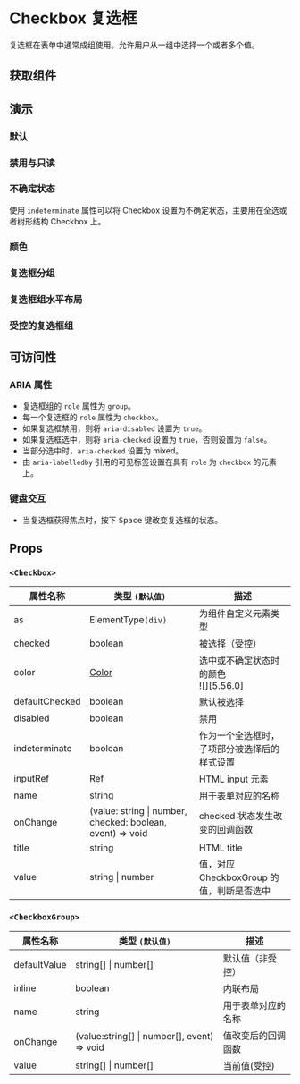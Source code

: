 # Checkbox 复选框

复选框在表单中通常成组使用。允许用户从一组中选择一个或者多个值。

## 获取组件

<!--{include:<import-guide>}-->

## 演示

### 默认

<!--{include:`basic.md`}-->

### 禁用与只读

<!--{include:`disabled.md`}-->

### 不确定状态

使用 `indeterminate` 属性可以将 Checkbox 设置为不确定状态，主要用在全选或者树形结构 Checkbox 上。

<!--{include:`indeterminate.md`}-->

### 颜色

<!--{include:`colors.md`}-->

### 复选框分组

<!--{include:`checkbox-group.md`}-->

### 复选框组水平布局

<!--{include:`checkbox-groupinline.md`}-->

### 受控的复选框组

<!--{include:`checkbox-group-controlled.md`}-->

## 可访问性

### ARIA 属性

- 复选框组的 `role` 属性为 `group`。
- 每一个复选框的 `role` 属性为 `checkbox`。
- 如果复选框禁用，则将 `aria-disabled` 设置为 `true`。
- 如果复选框选中，则将 `aria-checked` 设置为 `true`，否则设置为 `false`。
- 当部分选中时，`aria-checked` 设置为 mixed。
- 由 `aria-labelledby` 引用的可见标签设置在具有 `role` 为 `checkbox` 的元素上。

### 键盘交互

- 当复选框获得焦点时，按下 <kbd>Space</kbd> 键改变复选框的状态。

## Props

### `<Checkbox>`

| 属性名称       | 类型 `(默认值)`                                            | 描述                                         |
| -------------- | ---------------------------------------------------------- | -------------------------------------------- |
| as             | ElementType`(div)`                                         | 为组件自定义元素类型                         |
| checked        | boolean                                                    | 被选择（受控）                               |
| color          | [Color](#code-ts-color-code)                               | 选中或不确定状态时的颜色 <br/>![][5.56.0]    |
| defaultChecked | boolean                                                    | 默认被选择                                   |
| disabled       | boolean                                                    | 禁用                                         |
| indeterminate  | boolean                                                    | 作为一个全选框时，子项部分被选择后的样式设置 |
| inputRef       | Ref                                                        | HTML input 元素                              |
| name           | string                                                     | 用于表单对应的名称                           |
| onChange       | (value: string \| number, checked: boolean, event) => void | checked 状态发生改变的回调函数               |
| title          | string                                                     | HTML title                                   |
| value          | string \| number                                           | 值，对应 CheckboxGroup 的值，判断是否选中    |

### `<CheckboxGroup>`

| 属性名称     | 类型 `(默认值)`                             | 描述               |
| ------------ | ------------------------------------------- | ------------------ |
| defaultValue | string[] \| number[]                        | 默认值（非受控）   |
| inline       | boolean                                     | 内联布局           |
| name         | string                                      | 用于表单对应的名称 |
| onChange     | (value:string[] \| number[], event) => void | 值改变后的回调函数 |
| value        | string[] \| number[]                        | 当前值(受控)       |

<!--{include:(_common/types/color.md)}-->
